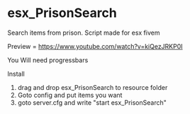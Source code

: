 # esx_PrisonSearch
Search items from prison. Script made for esx fivem

Preview = https://www.youtube.com/watch?v=kiQezJRKP0I

You Will need progressbars

Install

1. drag and drop esx_PrisonSearch to resource folder
2. Goto config and put items you want
3. goto server.cfg and write "start esx_PrisonSearch"
